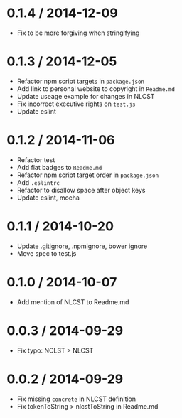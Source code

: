 
0.1.4 / 2014-12-09
==================

 * Fix to be more forgiving when stringifying

0.1.3 / 2014-12-05
==================

 * Refactor npm script targets in `package.json`
 * Add link to personal website to copyright in `Readme.md`
 * Update useage example for changes in NLCST
 * Fix incorrect executive rights on `test.js`
 * Update eslint

0.1.2 / 2014-11-06
==================

 * Refactor test
 * Add flat badges to `Readme.md`
 * Refactor npm script target order in `package.json`
 * Add `.eslintrc`
 * Refactor to disallow space after object keys
 * Update eslint, mocha

0.1.1 / 2014-10-20
==================

 * Update .gitignore, .npmignore, bower ignore
 * Move spec to test.js

0.1.0 / 2014-10-07
==================

 * Add mention of NLCST to Readme.md

0.0.3 / 2014-09-29
==================

 * Fix typo: NCLST > NLCST

0.0.2 / 2014-09-29
==================

 * Fix missing `concrete` in NLCST definition
 * Fix tokenToString > nlcstToString in Readme.md
